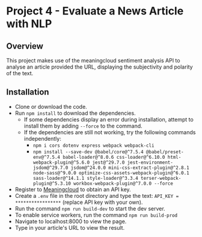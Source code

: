 # Project 4 - Evaluate a News Article with NLP

## Overview

This project makes use of the meaningcloud sentiment analysis API to analyse an article provided the URL, displaying the subjectivity and polarity of the text.

## Installation

- Clone or download the code.
- Run `npm install` to download the dependencies.
  - If some dependencies display an error during installation, attempt to install them by adding `--force` to the command.
  - If the dependencies are still not working, try the following commands independently:
    - `npm i cors dotenv express webpack webpack-cli`
    - `npm install --save-dev @babel/core@^7.5.4 @babel/preset-env@^7.5.4 babel-loader@^8.0.6 css-loader@^6.10.0 html-webpack-plugin@^5.6.0 jest@^29.7.0 jest-environment-jsdom@^29.7.0 jsdom@^24.0.0 mini-css-extract-plugin@^2.8.1 node-sass@^9.0.0 optimize-css-assets-webpack-plugin@^6.0.1 sass-loader@^14.1.1 style-loader@^3.3.4 terser-webpack-plugin@^5.3.10 workbox-webpack-plugin@^7.0.0 --force`
- Register to [Meaningcloud](https://www.meaningcloud.com/) to obtain an API key.
- Create a `.env` file in the root directory and type the text: `API_KEY = *****************` (replace API key with your own).
- Run the command `npm run build-dev` to start the dev server.
- To enable service workers, run the command `npm run build-prod`
- Navigate to localhost:8000 to view the page.
- Type in your article's URL to view the result.
